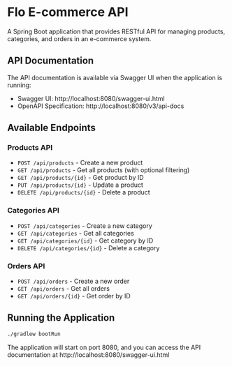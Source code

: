 # Flo E-commerce API

A Spring Boot application that provides RESTful API for managing products, categories, and orders in an e-commerce system.

## API Documentation

The API documentation is available via Swagger UI when the application is running:

- Swagger UI: http://localhost:8080/swagger-ui.html
- OpenAPI Specification: http://localhost:8080/v3/api-docs

## Available Endpoints

### Products API

- `POST /api/products` - Create a new product
- `GET /api/products` - Get all products (with optional filtering)
- `GET /api/products/{id}` - Get product by ID
- `PUT /api/products/{id}` - Update a product
- `DELETE /api/products/{id}` - Delete a product

### Categories API

- `POST /api/categories` - Create a new category
- `GET /api/categories` - Get all categories
- `GET /api/categories/{id}` - Get category by ID
- `DELETE /api/categories/{id}` - Delete a category

### Orders API

- `POST /api/orders` - Create a new order
- `GET /api/orders` - Get all orders
- `GET /api/orders/{id}` - Get order by ID

## Running the Application

```bash
./gradlew bootRun
```

The application will start on port 8080, and you can access the API documentation at http://localhost:8080/swagger-ui.html
